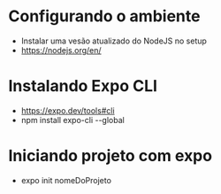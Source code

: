 # Configurando o ambiente
- Instalar uma vesão atualizado do NodeJS no setup
- https://nodejs.org/en/
  
# Instalando Expo CLI
- https://expo.dev/tools#cli
- npm install expo-cli --global

# Iniciando projeto com expo
- expo init nomeDoProjeto